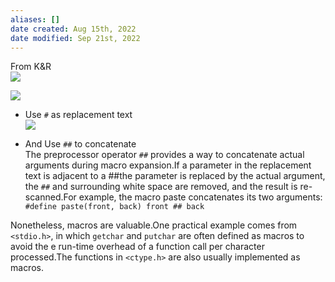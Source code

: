 ```yaml
---
aliases: []
date created: Aug 15th, 2022
date modified: Sep 21st, 2022
---
```

From K&R  
![](https://img.ynchen.me/2022/08/aa82d39c3dc10878bf4e9f7eb0df7412.png)

![](https://img.ynchen.me/2022/08/def0ddeb8a7978ab23b09bbed4fd3849.png)

- Use `#` as replacement text  
![](https://img.ynchen.me/2022/08/9373ea21c02642ae1e7680a3d36dd908.png)

- And Use `##` to concatenate  
The preprocessor operator `##` provides a way to concatenate actual arguments during macro expansion.If a parameter in the replacement text is adjacent to a ##the parameter is replaced by the actual argument, the `##` and surrounding white space are removed, and the result is re-scanned.For example, the macro paste concatenates its two arguments:  
`#define paste(front, back) front ## back`

Nonetheless, macros are valuable.One practical example comes from `<stdio.h>`, in which `getchar` and `putchar` are often defined as macros to avoid the e run-time overhead of a function call per character processed.The functions in `<ctype.h>` are also usually implemented as macros.
